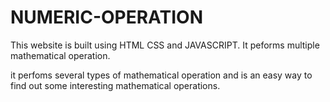 # NUMERIC-OPERATION
This website is built using HTML CSS and JAVASCRIPT. It peforms multiple mathematical operation.

it perfoms several types of mathematical operation and is an easy way to find out some interesting mathematical operations.
